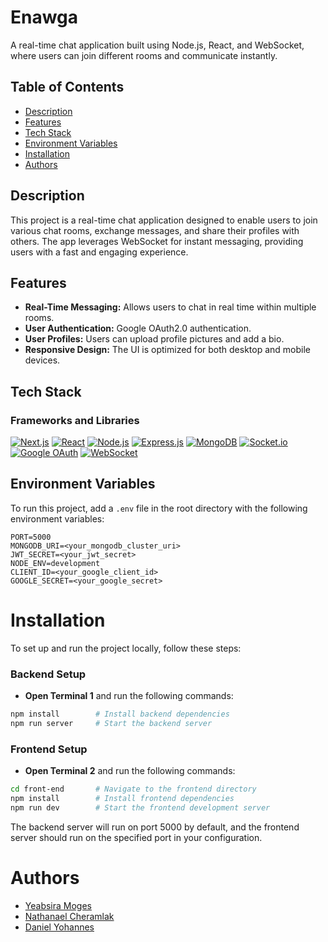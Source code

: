 # Enawga

A real-time chat application built using Node.js, React, and WebSocket, where users can join different rooms and communicate instantly.

## Table of Contents

- [Description](#description)
- [Features](#features)
- [Tech Stack](#tech-stack)
- [Environment Variables](#environment-variables)
- [Installation](#installation)
- [Authors](#authors)

## Description

This project is a real-time chat application designed to enable users to join various chat rooms, exchange messages, and share their profiles with others. The app leverages WebSocket for instant messaging, providing users with a fast and engaging experience.

## Features

- **Real-Time Messaging:** Allows users to chat in real time within multiple rooms.
- **User Authentication:** Google OAuth2.0 authentication.
- **User Profiles:** Users can upload profile pictures and add a bio.
- **Responsive Design:** The UI is optimized for both desktop and mobile devices.

## Tech Stack

### Frameworks and Libraries

[![Next.js](https://img.shields.io/badge/Next.js-000000?style=for-the-badge&logo=next.js&logoColor=white)](https://nextjs.org)
[![React](https://img.shields.io/badge/React-61DAFB?style=for-the-badge&logo=react&logoColor=black)](https://react.dev)
[![Node.js](https://img.shields.io/badge/Node.js-339933?style=for-the-badge&logo=nodedotjs&logoColor=white)](https://nodejs.org)
[![Express.js](https://img.shields.io/badge/Express.js-000000?style=for-the-badge&logo=express&logoColor=white)](https://expressjs.com/en/starter/installing.html)
[![MongoDB](https://img.shields.io/badge/MongoDB-47A248?style=for-the-badge&logo=mongodb&logoColor=white)](https://docs.mongodb.com/)
[![Socket.io](https://img.shields.io/badge/Socket.io-010101?style=for-the-badge&logo=socketdotio&logoColor=white)](https://socket.io/docs/v4/index.html)
[![Google OAuth](https://img.shields.io/badge/Google_OAuth-4285F4?style=for-the-badge&logo=google&logoColor=white)](https://developers.google.com/identity/protocols/oauth2)
[![WebSocket](https://img.shields.io/badge/WebSocket-00C300?style=for-the-badge&logo=socketdotio&logoColor=white)](https://developer.mozilla.org/en-US/docs/Web/API/WebSockets_API)

## Environment Variables

To run this project, add a `.env` file in the root directory with the following environment variables:

```env
PORT=5000
MONGODB_URI=<your_mongodb_cluster_uri>
JWT_SECRET=<your_jwt_secret>
NODE_ENV=development
CLIENT_ID=<your_google_client_id>
GOOGLE_SECRET=<your_google_secret>
```

# Installation

To set up and run the project locally, follow these steps:

### Backend Setup

- **Open Terminal 1** and run the following commands:

```bash
npm install        # Install backend dependencies
npm run server     # Start the backend server
```

### Frontend Setup

- **Open Terminal 2** and run the following commands:

```bash
cd front-end       # Navigate to the frontend directory
npm install        # Install frontend dependencies
npm run dev        # Start the frontend development server
```

The backend server will run on port 5000 by default, and the frontend server should run on the specified port in your configuration.

# Authors

- [Yeabsira Moges](https://github.com/coleYab)
- [Nathanael Cheramlak](https://github.com/nathanaelcheramlak)
- [Daniel Yohannes](https://github.com/DanielJohn17)
